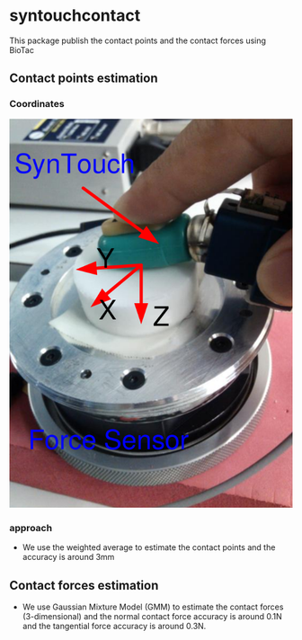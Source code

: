 # syntouchcontact
This package publish the contact points and the contact forces using BioTac


## Contact points estimation
### Coordinates
![force calibration](/misc/forcecalibration.png)

### approach
* We use the weighted average to estimate the contact points and the accuracy is around 3mm

## Contact forces estimation
* We use Gaussian Mixture Model (GMM) to estimate the contact forces (3-dimensional) and the normal contact force accuracy is 
around 0.1N and the tangential force accuracy is around 0.3N.